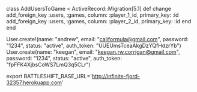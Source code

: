 class AddUsersToGame < ActiveRecord::Migration[5.1]
  def change
    add_foreign_key :users, :games, column: :player_1_id, primary_key: :id
    add_foreign_key :users, :games, column: :player_2_id, primary_key: :id
  end
end

User.create!(name: "andrew", email: "califormula@gmail.com", password: "1234", status: "active", auth_token: "UUEUmsTceaAkgDzYQfHdzrYb")
User.create(name: "keegan", email: "keegan.rw.corrigan@gmail.com", password: "1234", status: "active", auth_token: "fpFFK4XjbsCoWS7LmQ3q5CLr")

export BATTLESHIFT_BASE_URL='http://infinite-fjord-32357.herokuapp.com'
